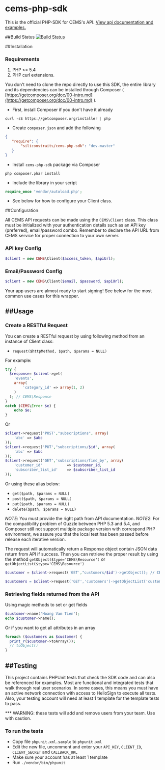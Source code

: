 cems-php-sdk
============
This is the official PHP-SDK for CEMS's API. [View api documentation and examples.](https://docs.cemsadmin.apiary.io)

##Build Status
[![Build Status](https://travis-ci.org/siliconstraits/cems-php-sdk.svg?branch=master)](https://travis-ci.org/siliconstraits/cems-php-sdk)

##Installation

### Requirements

1. PHP >= 5.4
2. PHP curl extensions.

You don't need to clone the repo directly to use this SDK, the entire library and its dependencies can be installed through Composer ( [https://getcomposer.org/doc/00-intro.md](https://getcomposer.org/doc/00-intro.md) ).

- First, install Composer if you don't have it already

```shell
curl -sS https://getcomposer.org/installer | php
```

- Create `composer.json` and add the following

```json
{
   "require": {
       "siliconstraits/cems-php-sdk": "dev-master"
   }
}
```

- Install `cems-php-sdk` package via Composer

```shell
php composer.phar install
```

- Include the library in your script

```php
require_once 'vendor/autoload.php';
```

- See below for how to configure your Client class.

##Configuration

All CEMS API requests can be made using the `CEMS\Client` class. This class must be initialized with your authentication details such as an API key (preferred), email/password combo. Remember to declare the API URL from CEMS service for proper connection to your own server.

### API key Config

```php
$client = new CEMS\Client($access_token, $apiUrl);
```

### Email/Password Config

```php
$client = new CEMS\Client($email, $password, $apiUrl);
```

Your app users are almost ready to start signing!
See below for the most common use cases for this wrapper.

##Usage
---------------------

### Create a RESTful Request

You can create a RESTful request by using following method from an instance of Client class:

- `request($httpMethod, $path, $params = NULL)`

For example:

```php
try {
  $response= $client->get(
    'events',
    array(
        'category_id' => array(1, 2)
    )
  ); // CEMS\Response
}
catch (CEMS\Error $e) {
    echo $e;
}
```

Or

```php
$client->request('POST',"subscriptions", array(
    'abc' => $abc
));
$client->request('PUT',"subscriptions/$id", array(
    'abc' => $abc
));
$client->request('GET','subscriptions/find_by', array(
    'customer_id'			=> $customer_id,
    'subscriber_list_id'	=> $subscriber_list_id
));
```

Or using these alias below:

- `get($path, $params = NULL)`
- `post($path, $params = NULL)`
- `put($path, $params = NULL)`
- `delete($path, $params = NULL)`

*NOTE*: You must provide the right path from API documentation.
*NOTE2*: For the compatibility problem of Guzzle between PHP 5.3 and 5.4, and Composer still not support multiple package version with correspond PHP environment, we assure you that the local test has been passed before release each iterative version.

The request will automatically return a Response object contain JSON data return from API if success. Then you can retrieve the proper result by using the method `getObject($type='CEMS\Resource')` or `getObjectList($type='CEMS\Resource')`

```php
$customer = $client->request('GET',"customers/$id')->getObject(); // CEMS\Object

$customers = $client->request('GET','customers')->getObjectList('customer'); // array of CEMS\Customer
```

### Retrieving fields returned from the API

Using magic methods to set or get fields

```php
$customer->name('Hoang Van Tien');
echo $customer->name();
```

Or if you want to get all attributes in an array

```php
foreach ($customers as $customer) {
  print_r($customer->toArray());
  // toObject()
}
```

##Testing
---------------------

This project contains PHPUnit tests that check the SDK code and can also be referenced for examples. Most are functional and integrated tests that walk through real user scenarios. In some cases, this means you must have an active network connection with access to HelloSign to execute all tests. Also, your testing account will need at least 1 template for the template tests to pass.

*** WARNING: these tests will add and remove users from your team. Use with caution.

### To run the tests

- Copy file `phpunit.xml.sample` to `phpunit.xml`
- Edit the new file, uncomment and enter your `API_KEY`, `CLIENT_ID`, `CLIENT_SECRET` and `CALLBACK_URL`
- Make sure your account has at least 1 template
- Run `./vendor/bin/phpunit`